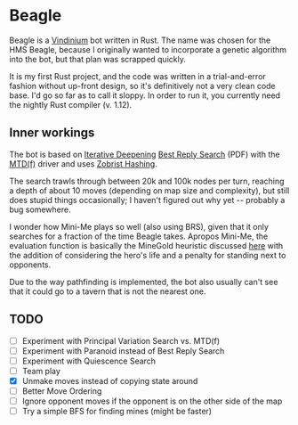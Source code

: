 # Beagle

Beagle is a [Vindinium] bot written in Rust. The name was chosen for the HMS Beagle, because
I originally wanted to incorporate a genetic algorithm into the bot, but that plan was scrapped
quickly.

It is my first Rust project, and the code was written in a trial-and-error fashion without
up-front design, so it's definitively not a very clean code base. I'd go so far as to call
it sloppy. In order to run it, you currently need the nightly Rust compiler (v. 1.12).

## Inner workings

The bot is based on [Iterative Deepening](https://chessprogramming.wikispaces.com/Iterative+Deepening)
[Best Reply Search](https://project.dke.maastrichtuniversity.nl/games/files/articles/BestReplySearch.pdf)
(PDF) with the [MTD(f)] driver and uses [Zobrist Hashing].

The search trawls through between 20k and 100k nodes per turn, reaching a depth of about 10
moves (depending on map size and complexity), but still does stupid things occasionally;
I haven't figured out why yet -- probably a bug somewhere.

I wonder how Mini-Me plays so well (also using BRS), given that it only searches for a fraction
of the time Beagle takes. Apropos Mini-Me, the evaluation function is basically the MineGold heuristic
discussed [here](https://www.reddit.com/r/vindinium/comments/2kgsx4/a_chat_with_the_creator_of_the_best_performing/)
with the addition of considering the hero's life and a penalty for standing next to opponents.

Due to the way pathfinding is implemented, the bot also usually can't see that it could go to a
tavern that is not the nearest one.

## TODO

* [ ] Experiment with Principal Variation Search vs. MTD(f)
* [ ] Experiment with Paranoid instead of Best Reply Search
* [ ] Experiment with Quiescence Search
* [ ] Team play
* [X] Unmake moves instead of copying state around
* [ ] Better Move Ordering
* [ ] Ignore opponent moves if the opponent is on the other side of the map
* [ ] Try a simple BFS for finding mines (might be faster)

[Vindinium]: http://vindinium.org
[MTD(f)]: https://people.csail.mit.edu/plaat/mtdf.html
[Zobrist Hashing]: https://en.wikipedia.org/wiki/Zobrist_hashing
